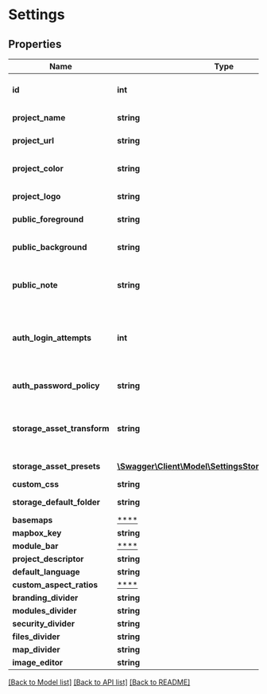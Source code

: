 # Settings

## Properties
Name | Type | Description | Notes
------------ | ------------- | ------------- | -------------
**id** | **int** | Unique identifier for the setting. | [optional] 
**project_name** | **string** | The name of the project. | [optional] 
**project_url** | **string** | The url of the project. | [optional] 
**project_color** | **string** | The brand color of the project. | [optional] 
**project_logo** | **string** | The logo of the project. | [optional] 
**public_foreground** | **string** | The foreground of the project. | [optional] 
**public_background** | **string** | The background of the project. | [optional] 
**public_note** | **string** | Note rendered on the public pages of the app. | [optional] 
**auth_login_attempts** | **int** | Allowed authentication login attempts before the user&#x27;s status is set to blocked. | [optional] 
**auth_password_policy** | **string** | Authentication password policy. | [optional] 
**storage_asset_transform** | **string** | What transformations are allowed in the assets endpoint. | [optional] 
**storage_asset_presets** | [**\Swagger\Client\Model\SettingsStorageAssetPresets[]**](SettingsStorageAssetPresets.md) | Array of allowed | [optional] 
**custom_css** | **string** |  | [optional] 
**storage_default_folder** | **string** | Default folder to place files | [optional] 
**basemaps** | [****](.md) |  | [optional] 
**mapbox_key** | **string** |  | [optional] 
**module_bar** | [****](.md) |  | [optional] 
**project_descriptor** | **string** |  | [optional] 
**default_language** | **string** |  | [optional] 
**custom_aspect_ratios** | [****](.md) |  | [optional] 
**branding_divider** | **string** |  | [optional] 
**modules_divider** | **string** |  | [optional] 
**security_divider** | **string** |  | [optional] 
**files_divider** | **string** |  | [optional] 
**map_divider** | **string** |  | [optional] 
**image_editor** | **string** |  | [optional] 

[[Back to Model list]](../../README.md#documentation-for-models) [[Back to API list]](../../README.md#documentation-for-api-endpoints) [[Back to README]](../../README.md)


